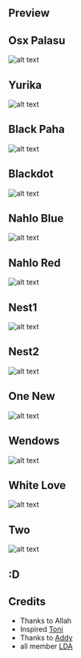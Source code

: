 ## Preview

## Osx Palasu
![alt text](https://raw.githubusercontent.com/Fuut13/fuut-xfwm.xfce-theme-Collections/master/Osx-palasu/Screenshot.png) <br />
 
## Yurika
![alt text](https://raw.githubusercontent.com/Fuut13/fuut-xfwm.xfce-theme-Collections/master/Yurika-ef/screensutt.png) <br />

## Black Paha
![alt text](https://raw.githubusercontent.com/Fuut13/fuut-xfwm.xfce-theme-Collections/master/black-paha/Screenshot.png) <br />

## Blackdot
![alt text](https://raw.githubusercontent.com/Fuut13/fuut-xfwm.xfce-theme-Collections/master/blackdot/ss.png) <br />

## Nahlo Blue
![alt text](https://raw.githubusercontent.com/Fuut13/fuut-xfwm.xfce-theme-Collections/master/nah-lo-blue/ss.png) <br />

## Nahlo Red
![alt text](https://raw.githubusercontent.com/Fuut13/fuut-xfwm.xfce-theme-Collections/master/nah-lo-red/ss.png) <br />

## Nest1
![alt text](https://raw.githubusercontent.com/Fuut13/fuut-xfwm.xfce-theme-Collections/master/nest1/ss.png) <br />

## Nest2
![alt text](https://raw.githubusercontent.com/Fuut13/fuut-xfwm.xfce-theme-Collections/master/nest2/ss.png) <br />

## One New
![alt text](https://raw.githubusercontent.com/Fuut13/fuut-xfwm.xfce-theme-Collections/master/one-new.png) <br />

## Wendows
![alt text](https://raw.githubusercontent.com/Fuut13/fuut-xfwm.xfce-theme-Collections/master/wendows/ss.png) <br />

## White Love
![alt text](https://raw.githubusercontent.com/Fuut13/fuut-xfwm.xfce-theme-Collections/master/whiteLove/Screenshot.png) <br />

## Two
![alt text](https://raw.githubusercontent.com/Fuut13/fuut-xfwm.xfce-theme-Collections/master/two/ss.png) <br />


## :D

## Credits
* Thanks to Allah
* Inspired [Toni](https://www.facebook.com/mshkart)
* Thanks to [Addy](https://github.com/addy-dclxvi/)
* all member [LDA](https://www.facebook.com/groups/linuxart/)
